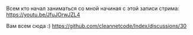 Всем кто начал заниматься со мной начиная с этой записи стрима: 
https://youtu.be/JfuJOrwJZL4

Вам всем сюда :)
https://github.com/cleannetcode/Index/discussions/30
